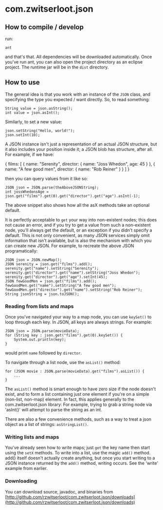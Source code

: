# com.zwitserloot.json

## How to compile / develop

run:

	ant

and that's that. All dependencies will be downloaded automatically. Once you've run ant, you can also open the project directory as an eclipse project.
The runtime jar will be in the `dist` directory.

## How to use

The general idea is that you work with an instance of the `JSON` class, and specifying the type you expected / want directly. So, to read something:

	String value = json.asString();
	int value = json.asInt();

Similarly, to set a new value:

	json.setString("Hello, world!");
	json.setInt(10);

A JSON instance isn't just a representation of an actual JSON structure, but it also includes your position inside it; a JSON blob has structure, after all. For example, if we have:

  {
    films: [
      {
        name: "Serenity",
        director: {
          name: "Joss Whedon",
          age: 45
        }
      },
      {
        name: "A few good men",
        director: {
          name: "Rob Reiner"
        }
      }
    ]
  }

then you can query values from it like so:

	JSON json = JSON.parse(theAboveJSONString);
	int jossWhedonsAge = json.get("films").get(0).get("director").get("age").asInt(-1);

The above snippet also shows how all the asX methods take an optional default.

It is perfectly acceptable to `get` your way into non-existent nodes; this does not cause an error, and if you try to get a value from such a non-existent node, you'll always get the default, or an exception if you didn't specify a default. This is not only convenient, as many JSON services simply omit information that isn't available, but is also the mechanism with which you can create new JSON. For example, to recreate the above JSON programatically:

	JSON json = JSON.newMap();
	JSON serenity = json.get("films").add();
	serenity.get("name").setString("Serenity");
	serenity.get("director").get("name").setString("Joss Whedon");
	serenity.get("director").get("age").setInt(45);
	JSON fewGoodMen = json.get("films").add();
	fewGoodMen.get("name").setString("A few good men");
	fewGoodMen.get("director").get("name").setString("Rob Reiner");
	String jsonString = json.toJSON();

### Reading from lists and maps

Once you've navigated your way to a map node, you can use `keySet()` to loop through each key. In JSON, all keys are always strings. For example:

	JSON json = JSON.parse(movieData);
	for (String key : json.get("films").get(0).keySet()) {
		System.out.println(key);
	}

would print `name` followed by `director`.

To navigate through a list node, use the `asList()` method:

	for (JSON movie : JSON.parse(movieData).get("films").asList()) {
		...
	}

The `asList()` method is smart enough to have zero size if the node doesn't exist, and to form a list containing just one element if you're on a simple (non-list, non-map) element. In fact, this applies generally to the com.zwitserloot.json library: For example, trying to grab a string node via 'asInt()' will attempt to parse the string as an int.

There are also a few convenience methods, such as a way to treat a json object as a list of strings: `asStringList()`.

### Writing lists and maps

You've already seen how to write maps; just `get` the key name then start using the `setX` methods. To write into a list, use the magic `add()` method. add() itself doesn't actually create anything, but once you start writing to a JSON instance returned by the `add()` method, writing occurs. See the 'write' example from earlier.

### Downloading

You can download source, javadoc, and binaries from [http://github.com/rzwitserloot/com.zwitserloot.json/downloads](http://github.com/rzwitserloot/com.zwitserloot.json/downloads)
